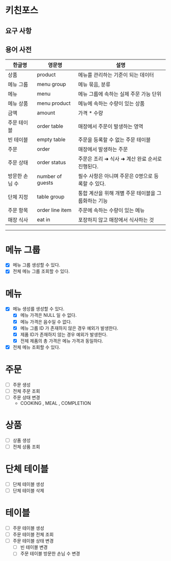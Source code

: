 # 키친포스

## 요구 사항

## 용어 사전

| 한글명 | 영문명 | 설명 |
| --- | --- | --- |
| 상품 | product | 메뉴를 관리하는 기준이 되는 데이터 |
| 메뉴 그룹 | menu group | 메뉴 묶음, 분류 |
| 메뉴 | menu | 메뉴 그룹에 속하는 실제 주문 가능 단위 |
| 메뉴 상품 | menu product | 메뉴에 속하는 수량이 있는 상품 |
| 금액 | amount | 가격 * 수량 |
| 주문 테이블 | order table | 매장에서 주문이 발생하는 영역 |
| 빈 테이블 | empty table | 주문을 등록할 수 없는 주문 테이블 |
| 주문 | order | 매장에서 발생하는 주문 |
| 주문 상태 | order status | 주문은 조리 ➜ 식사 ➜ 계산 완료 순서로 진행된다. |
| 방문한 손님 수 | number of guests | 필수 사항은 아니며 주문은 0명으로 등록할 수 있다. |
| 단체 지정 | table group | 통합 계산을 위해 개별 주문 테이블을 그룹화하는 기능 |
| 주문 항목 | order line item | 주문에 속하는 수량이 있는 메뉴 |
| 매장 식사 | eat in | 포장하지 않고 매장에서 식사하는 것 |

---
# 메뉴 그룹
- [x] 메뉴 그룹 생성할 수 있다.
- [x] 전체 메뉴 그룹 조회할 수 있다.

# 메뉴
- [x] 메뉴 생성를 생성할 수 있다.
  - [x] 메뉴 가격은 NULL 일 수 없다.
  - [x] 메뉴 가격은 음수일 수 없다.
  - [x] 메뉴 그룹 ID 가 존재하지 않은 경우 예외가 발생한다.
  - [x] 제품 ID가 존재하지 않는 경우 예외가 발생한다.
  - [x] 전체 제품의 총 가격은 메뉴 가격과 동일하다.
- [x] 전체 메뉴 조회할 수 있다.

# 주문
- [ ] 주문 생성
- [ ] 전체 주문 조회
- [ ] 주문 상태 변경
  - COOKING , MEAL , COMPLETION

# 상품
- [ ] 상품 생성
- [ ] 전체 상품 조회

# 단체 테이블
- [ ] 단체 테이블 생성
- [ ] 단체 테이블 삭제

# 테이블
- [ ] 주문 테이블 생성
- [ ] 주문 테이블 전체 조회
- [ ] 주문 테이블 상태 변경
  - [ ] 빈 테이블 변경
  - [ ] 주문 테이블 방문한 손님 수 변경
